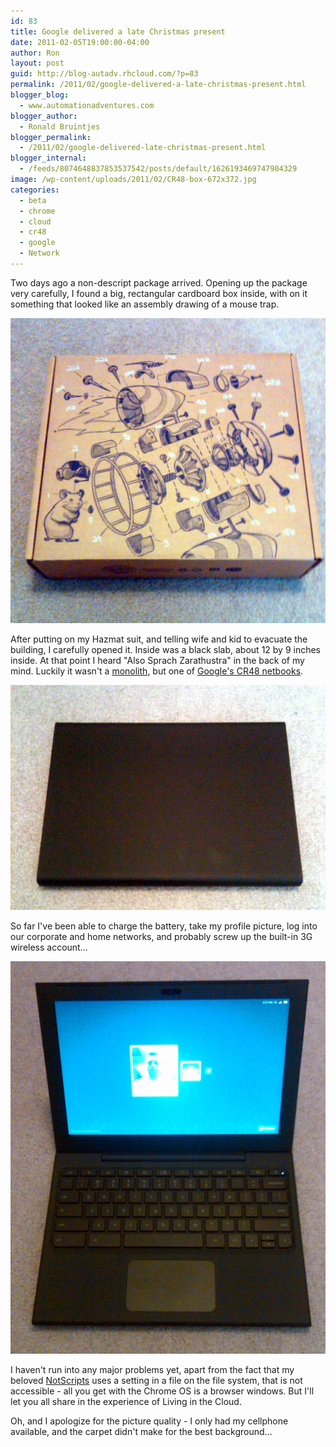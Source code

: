 ```yaml
---
id: 83
title: Google delivered a late Christmas present
date: 2011-02-05T19:00:00-04:00
author: Ron
layout: post
guid: http://blog-autadv.rhcloud.com/?p=83
permalink: /2011/02/google-delivered-a-late-christmas-present.html
blogger_blog:
  - www.automationadventures.com
blogger_author:
  - Ronald Bruintjes
blogger_permalink:
  - /2011/02/google-delivered-late-christmas-present.html
blogger_internal:
  - /feeds/8074648837853537542/posts/default/1626193469747904329
image: /wp-content/uploads/2011/02/CR48-box-672x372.jpg
categories:
  - beta
  - chrome
  - cloud
  - cr48
  - google
  - Network
---
```

Two days ago a non-descript package arrived. Opening up the package very carefully, I found a big, rectangular cardboard box inside, with on it something that looked like an assembly drawing of a mouse trap.

![](/wp-content/uploads/2011/02/CR48-box.jpg)  

After putting on my Hazmat suit, and telling wife and kid to evacuate the building, I carefully opened it. Inside was a black slab, about 12 by 9 inches inside. At that point I heard "Also Sprach Zarathustra" in the back of my mind. Luckily it wasn't a [monolith](http://www.imdb.com/title/tt0062622/), but one of [Google's CR48 netbooks](http://www.google.com/chromeos/pilot-program-cr48.html).  

![](/wp-content/uploads/2011/02/CR48.jpg)

So far I've been able to charge the battery, take my profile picture, log into our corporate and home networks, and probably screw up the built-in 3G wireless account...  

![](/wp-content/uploads/2011/02/CR48-open.jpg)

I haven't run into any major problems yet, apart from the fact that my beloved [NotScripts](http://www.automationadventures.blogspot.com/2010/08/notscripts-noscript-option-for-chrome.html) uses a setting in a file on the file system, that is not accessible - all you get with the Chrome OS is a browser windows. But I'll let you all share in the experience of Living in the Cloud.

Oh, and I apologize for the picture quality - I only had my cellphone available, and the carpet didn't make for the best background...